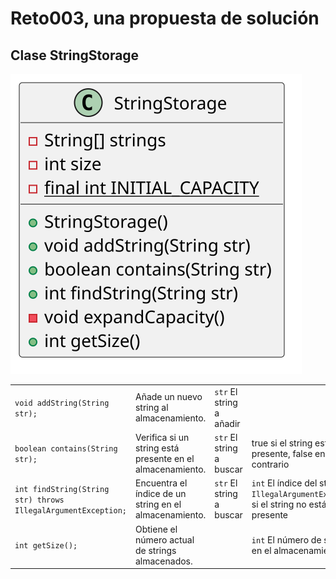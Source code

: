 # Reto003, una propuesta de solución

## Clase StringStorage

![](/images/entregas/masiasManuel/src/reto003/README.svg)

|||||
|-|-|-|-|
|`void addString(String str);`|Añade un nuevo string al almacenamiento.|`str` El string a añadir|
|`boolean contains(String str);`|Verifica si un string está presente en el almacenamiento.|`str` El string a buscar|true si el string está presente, false en caso contrario|
|`int findString(String str) throws IllegalArgumentException;`|Encuentra el índice de un string en el almacenamiento.|`str` El string a buscar|`int` El índice del string<br>`IllegalArgumentException` si el string no está presente
|`int getSize();`|Obtiene el número actual de strings almacenados.||`int` El número de strings en el almacenamiento

